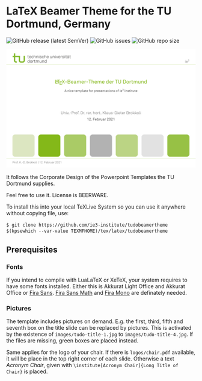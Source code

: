 # LaTeX Beamer Theme for the TU Dortmund, Germany
![GitHub release (latest SemVer)](https://img.shields.io/github/v/release/ie3-institute/TUDoBeamerTheme)
![GitHub issues](https://img.shields.io/github/issues-raw/ie3-institute/TUDoBeamerTheme)
![GitHub repo size](https://img.shields.io/github/repo-size/ie3-institute/TUDoBeamerTheme)

![](images/teaser.png)

It follows the Corporate Design of the Powerpoint Templates the TU Dortmund supplies.

Feel free to use it. License is BEERWARE.

To install this into your local TeXLive System so you can use it anywhere without copying file, use:
```
$ git clone https://github.com/ie3-institute/tudobeamertheme $(kpsewhich --var-value TEXMFHOME)/tex/latex/tudobeamertheme
```

## Prerequisites
### Fonts
If you intend to compile with LuaLaTeX or XeTeX, your system requires to have some fonts installed.
Either this is Akkurat Light Office and Akkurat Office or [Fira Sans](https://github.com/bBoxType/FiraSans).
[Fira Sans Math](https://github.com/firamath/firamath) and [Fira Mono](https://bboxtype.com/typefaces/FiraMono) are definately needed.

### Pictures
The template includes pictures on demand.
E.g. the first, third, fifth and seventh box on the title slide can be replaced by pictures.
This is activated by the existence of `images/tudo-title-1.jpg` to `images/tudo-title-4.jpg`.
If the files are missing, green boxes are placed instead.

Same applies for the logo of your chair.
If there is `logos/chair.pdf` available, it will be place in the top right corner of each slide.
Otherwise a text _Acronym Chair_, given with `\institute[Acronym Chair]{Long Title of Chair}` is placed.